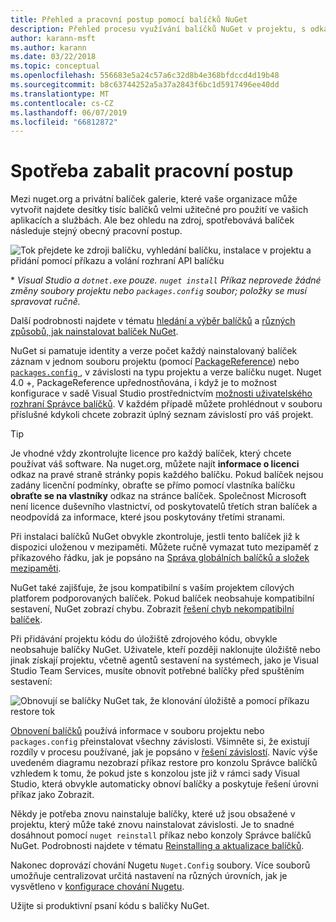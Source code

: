 ```yaml
---
title: Přehled a pracovní postup pomocí balíčků NuGet
description: Přehled procesu využívání balíčků NuGet v projektu, s odkazy na další konkrétní části procesu.
author: karann-msft
ms.author: karann
ms.date: 03/22/2018
ms.topic: conceptual
ms.openlocfilehash: 556683e5a24c57a6c32d8b4e368bfdccd4d19b48
ms.sourcegitcommit: b8c63744252a5a37a2843f6bc1d5917496ee40dd
ms.translationtype: MT
ms.contentlocale: cs-CZ
ms.lasthandoff: 06/07/2019
ms.locfileid: "66812872"
---
```

# <a name="package-consumption-workflow"></a>Spotřeba zabalit pracovní postup

Mezi nuget.org a privátní balíček galerie, které vaše organizace může vytvořit najdete desítky tisíc balíčků velmi užitečné pro použití ve vašich aplikacích a službách. Ale bez ohledu na zdroj, spotřebovává balíček následuje stejný obecný pracovní postup.

![Tok přejdete ke zdroji balíčku, vyhledání balíčku, instalace v projektu a přidání pomocí příkazu a volání rozhraní API balíčku](media/Overview-01-GeneralFlow.png)

\* _Visual Studio a `dotnet.exe` pouze. `nuget install` Příkaz neprovede žádné změny soubory projektu nebo `packages.config` soubor; položky se musí spravovat ručně._

Další podrobnosti najdete v tématu [hledání a výběr balíčků](../consume-packages/finding-and-choosing-packages.md) a [různých způsobů, jak nainstalovat balíček NuGet](ways-to-install-a-package.md).

NuGet si pamatuje identity a verze počet každý nainstalovaný balíček záznam v jednom souboru projektu (pomocí [PackageReference](../consume-packages/package-references-in-project-files.md)) nebo [ `packages.config` ](../reference/packages-config.md), v závislosti na typu projektu a verze balíčku nuget. Nuget 4.0 +, PackageReference upřednostňována, i když je to možnost konfigurace v sadě Visual Studio prostřednictvím [možnosti uživatelského rozhraní Správce balíčků](../tools/package-manager-ui.md). V každém případě můžete prohlédnout v souboru příslušné kdykoli chcete zobrazit úplný seznam závislostí pro váš projekt.

> [!Tip]
> Je vhodné vždy zkontrolujte licence pro každý balíček, který chcete používat váš software. Na nuget.org, můžete najít **informace o licenci** odkaz na pravé straně stránky popis každého balíčku. Pokud balíček nejsou zadány licenční podmínky, obraťte se přímo pomocí vlastníka balíčku **obraťte se na vlastníky** odkaz na stránce balíček. Společnost Microsoft není licence duševního vlastnictví, od poskytovatelů třetích stran balíček a neodpovídá za informace, které jsou poskytovány třetími stranami.

Při instalaci balíčků NuGet obvykle zkontroluje, jestli tento balíček již k dispozici uloženou v mezipaměti. Můžete ručně vymazat tuto mezipaměť z příkazového řádku, jak je popsáno na [Správa globálních balíčků a složek mezipaměti](../consume-packages/managing-the-global-packages-and-cache-folders.md).

NuGet také zajišťuje, že jsou kompatibilní s vaším projektem cílových platforem podporovaných balíček. Pokud balíček neobsahuje kompatibilní sestavení, NuGet zobrazí chybu. Zobrazit [řešení chyb nekompatibilní balíček](dependency-resolution.md#resolving-incompatible-package-errors).

Při přidávání projektu kódu do úložiště zdrojového kódu, obvykle neobsahuje balíčky NuGet. Uživatele, kteří později naklonujte úložiště nebo jinak získají projektu, včetně agentů sestavení na systémech, jako je Visual Studio Team Services, musíte obnovit potřebné balíčky před spuštěním sestavení:

![Obnovují se balíčky NuGet tak, že klonování úložiště a pomocí příkazu restore tok](media/Overview-02-RestoreFlow.png)

[Obnovení balíčků](../consume-packages/package-restore.md) používá informace v souboru projektu nebo `packages.config` přeinstalovat všechny závislosti. Všimněte si, že existují rozdíly v procesu používané, jak je popsáno v [řešení závislostí](../consume-packages/dependency-resolution.md). Navíc výše uvedeném diagramu nezobrazí příkaz restore pro konzolu Správce balíčků vzhledem k tomu, že pokud jste s konzolou jste již v rámci sady Visual Studio, která obvykle automaticky obnoví balíčky a poskytuje řešení úrovni příkaz jako Zobrazit.

Někdy je potřeba znovu nainstaluje balíčky, které už jsou obsažené v projektu, který může také znovu nainstalovat závislosti. Je to snadné dosáhnout pomocí `nuget reinstall` příkaz nebo konzoly Správce balíčků NuGet. Podrobnosti najdete v tématu [Reinstalling a aktualizace balíčků](../consume-packages/reinstalling-and-updating-packages.md).

Nakonec doprovází chování Nugetu `Nuget.Config` soubory. Více souborů umožňuje centralizovat určitá nastavení na různých úrovních, jak je vysvětleno v [konfigurace chování Nugetu](../consume-packages/configuring-nuget-behavior.md).

Užijte si produktivní psaní kódu s balíčky NuGet.
